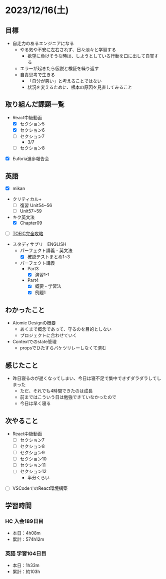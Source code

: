 # 2023/12/16(土)

## 目標

- 自走力のあるエンジニアになる
  - やる気や不安に左右されず、日々淡々と学習する
    - 欲望に負けそうな時は、しようとしている行動を口に出して自覚する
  - エラーが起きたら仮説と検証を繰り返す
  - 自責思考で生きる
    - 「自分が悪い」と考えることではない
    - 状況を変えるために、根本の原因を見直してみること

## 取り組んだ課題一覧

- React中級動画
  - [x] セクション5
  - [x] セクション6
  - [ ] セクション7
    - 3/7
  - [ ] セクション8

- [x] Euforia進歩報告会

## 英語

- [x] mikan
- クリティカル+
  - [ ] 復習 Unit54~56
  - [ ] Unit57~59

- キク英文法
  - [x] Chapter09

- [ ] [TOEIC完全攻略](https://youtu.be/AsfyT92A13A?si=emmBgLUMcOgVFmvE)

- スタディサプリ　ENGLISH
  - パーフェクト講義 - 英文法
    - [x] 確認テストまとめ1~3
  - パーフェクト講義
    - Part3
      - [x] 演習1-1
    - Part4
      - [x] 概要・学習法
      - [x] 例題1

## わかったこと

- Atomic Designの概要
  - あくまで概念であって、守るのを目的としない
  - プロジェクトに合わせていく
- Contextでのstate管理
  - propsでひたすらバケツリレーしなくて済む

## 感じたこと

- 昨日寝るのが遅くなってしまい、今日は寝不足で集中できずダラダラしてしまった
  - ただ、それでも4時間できたのは成長
  - 前まではこういう日は勉強できていなかったので
  - 今日は早く寝る

## 次やること

- React中級動画
  - [ ] セクション7
  - [ ] セクション8
  - [ ] セクション9
  - [ ] セクション10
  - [ ] セクション11
  - [ ] セクション12
    - 半分くらい

- [ ] VSCodeでのReact環境構築

## 学習時間

### HC 入会189日目

- 本日：4h08m
- 累計：574h12m

### 英語 学習104日目

- 本日：1h33m
- 累計：約103h
